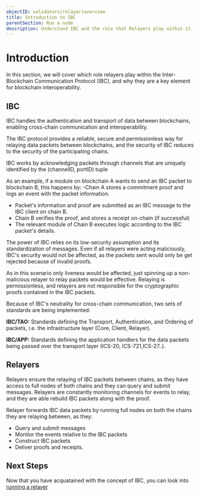 ```yaml
---
objectID: validators|relayer|overview
title: Introduction to IBC
parentSection: Run a node
description: Understand IBC and the role that Relayers play within it.
---
```


# Introduction


In this section, we will cover which role relayers play within the Inter-Blockchain Communication Protocol (IBC), and why they are a key element for blockchain interoperability.



## IBC


IBC handles the authentication and transport of data between blockchains, enabling cross-chain communication and interoperability.

The IBC protocol provides a reliable, secure and permissionless way for relaying data packets between blockchains, and the security of IBC reduces to the security of the participating chains.

IBC works by acknowledging packets through channels that are uniquely identified by the (channelID, portID) tuple


As an example, if a module on blockchain A wants to send an IBC packet to blockchain B, this happens by:
-Chain A stores a commitment proof and logs an event with the packet information. 
- Packet's information and proof are submitted as an IBC message to the IBC client on chain B.
- Chain B verifies the proof, and stores a receipt on-chain (if successful)
- The relevant module of Chain B executes logic according to the IBC packet's details.


 The power of IBC relies on its low-security assumption and its standardization of messages. Even if all relayers were acting maliciously, IBC's security would not be affected, as the packets sent would only be get rejected because of invalid proofs.

As in this scenario only liveness would be affected, just spinning up a non-malicious relayer to relay packets would be effective. Relaying is permissionless, and relayers are not responsible for the cryptographic proofs contained in the IBC packets.

Because of IBC's neutrality for cross-chain communication, two sets of standards are being implemented:

**IBC/TAO:** Standards defining the Transport, Authentication, and Ordering of packets, i.e. the infrastructure layer (Core, Client, Relayer).

**IBC/APP:** Standards defining the application handlers for the data packets being passed over the transport layer (ICS-20, ICS-721,ICS-27..).



## Relayers
Relayers ensure the relaying of IBC packets between chains, as they have access to full nodes of both chains and  they can query and submit messages. Relayers are constantly monitoring channels for events to relay, and they are able rebuild IBC packets along with the proof. 


Relayer forwards IBC data packets by running full nodes on both the chains they are relaying between, as they:
- Query and submit messages
- Monitor the events relative to the IBC packets
- Construct IBC packets
- Deliver proofs and receipts.

## Next Steps
Now that you have acquatained with the concept of IBC, you can look into [running a relayer](../running-a-relayer/running-a-relayer)